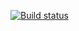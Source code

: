[![Build status](https://ci.appveyor.com/api/projects/status/k20xm8j2x9wuprp6?svg=true)](https://ci.appveyor.com/project/Che-Julia/rest)
